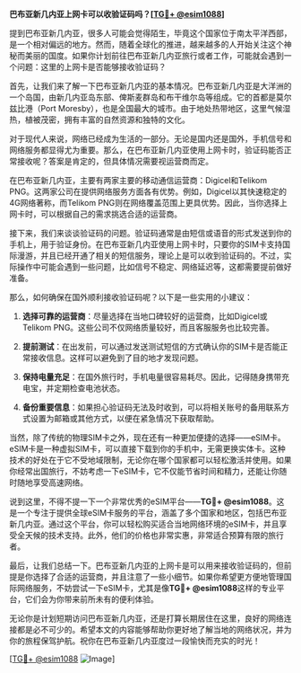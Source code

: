 **巴布亚新几内亚上网卡可以收验证码吗？[[TG💪+ @esim1088](https://t.me/s/esim1088)]**

提到巴布亚新几内亚，很多人可能会觉得陌生，毕竟这个国家位于南太平洋西部，是一个相对偏远的地方。然而，随着全球化的推进，越来越多的人开始关注这个神秘而美丽的国度。如果你计划前往巴布亚新几内亚旅行或者工作，可能就会遇到一个问题：这里的上网卡是否能够接收验证码？

首先，让我们来了解一下巴布亚新几内亚的基本情况。巴布亚新几内亚是大洋洲的一个岛国，由新几内亚岛东部、俾斯麦群岛和布干维尔岛等组成。它的首都是莫尔兹比港（Port Moresby），也是全国最大的城市。由于地处热带地区，这里气候湿热，植被茂密，拥有丰富的自然资源和独特的文化。

对于现代人来说，网络已经成为生活的一部分。无论是国内还是国外，手机信号和网络服务都显得尤为重要。那么，在巴布亚新几内亚使用上网卡时，验证码能否正常接收呢？答案是肯定的，但具体情况需要视运营商而定。

在巴布亚新几内亚，主要有两家主要的移动通信运营商：Digicel和Telikom PNG。这两家公司在提供网络服务方面各有优势。例如，Digicel以其快速稳定的4G网络著称，而Telikom PNG则在网络覆盖范围上更具优势。因此，当你选择上网卡时，可以根据自己的需求挑选合适的运营商。

接下来，我们来谈谈验证码的问题。验证码通常是由短信或语音的形式发送到你的手机上，用于验证身份。在巴布亚新几内亚使用上网卡时，只要你的SIM卡支持国际漫游，并且已经开通了相关的短信服务，理论上是可以收到验证码的。不过，实际操作中可能会遇到一些问题，比如信号不稳定、网络延迟等，这都需要提前做好准备。

那么，如何确保在国外顺利接收验证码呢？以下是一些实用的小建议：

1. **选择可靠的运营商**：尽量选择在当地口碑较好的运营商，比如Digicel或Telikom PNG。这些公司不仅网络质量较好，而且客服服务也比较完善。
   
2. **提前测试**：在出发前，可以通过发送测试短信的方式确认你的SIM卡是否能正常接收信息。这样可以避免到了目的地才发现问题。

3. **保持电量充足**：在国外旅行时，手机电量很容易耗尽。因此，记得随身携带充电宝，并定期检查电池状态。

4. **备份重要信息**：如果担心验证码无法及时收到，可以将相关账号的备用联系方式设置为邮箱或其他方式，以便在紧急情况下获取帮助。

当然，除了传统的物理SIM卡之外，现在还有一种更加便捷的选择——eSIM卡。eSIM卡是一种虚拟SIM卡，可以直接下载到你的手机中，无需更换实体卡。这种技术的好处在于它不受地域限制，无论你在哪个国家都可以轻松激活并使用。如果你经常出国旅行，不妨考虑一下eSIM卡，它不仅能节省时间和精力，还能让你随时随地享受高速网络。

说到这里，不得不提一下一个非常优秀的eSIM平台——**TG💪+ @esim1088**。这是一个专注于提供全球eSIM卡服务的平台，涵盖了多个国家和地区，包括巴布亚新几内亚。通过这个平台，你可以轻松购买适合当地网络环境的eSIM卡，并且享受全天候的技术支持。此外，他们的价格也非常实惠，非常适合预算有限的旅行者。

最后，让我们总结一下。巴布亚新几内亚的上网卡是可以用来接收验证码的，但前提是你选择了合适的运营商，并且注意了一些小细节。如果你希望更方便地管理国际网络服务，不妨尝试一下eSIM卡，尤其是像**TG💪+ @esim1088**这样的专业平台，它们会为你带来前所未有的便利体验。

无论你是计划短期访问巴布亚新几内亚，还是打算长期居住在这里，良好的网络连接都是必不可少的。希望本文的内容能够帮助你更好地了解当地的网络状况，并为你的旅程保驾护航。祝你在巴布亚新几内亚度过一段愉快而充实的时光！

[[TG💪+ @esim1088](https://t.me/s/esim1088) ![Image](https://i.postimg.cc/4NQfJmqS/Snipaste-2025-05-13-00-14-12.png)]